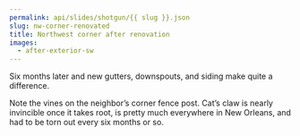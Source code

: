 ```yaml
---
permalink: api/slides/shotgun/{{ slug }}.json
slug: nw-corner-renovated
title: Northwest corner after renovation
images:
  - after-exterior-sw
---
```

Six months later and new gutters, downspouts, and siding make quite a difference.

Note the vines on the neighbor’s corner fence post. Cat’s claw is nearly invincible once it takes root, is pretty much everywhere in New Orleans, and had to be torn out every six months or so.